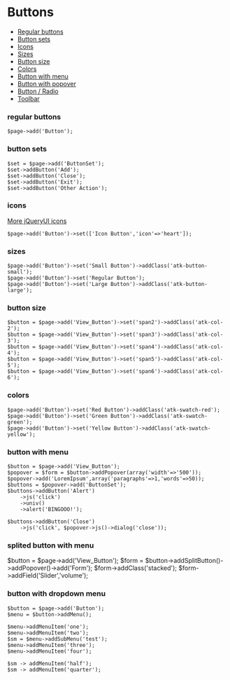 # Buttons

* [Regular buttons](#regular-buttons)
* [Button sets](#button-sets)
* [Icons](#icons)
* [Sizes](#sizes)
* [Button size](#button-size)
* [Colors](#colors)
* [Button with menu](#button-with-menu)
* [Button with popover](#button-with-popover)
* [Button / Radio](#button-radio)
* [Toolbar](#toolbar)

### <a id="regular-buttons"></a>regular buttons

    $page->add('Button');

### <a id="button-sets"></a>button sets

    $set = $page->add('ButtonSet');
    $set->addButton('Add');
    $set->addButton('Close');
    $set->addButton('Exit');
    $set->addButton('Other Action');

### <a id="icons"></a>icons

<a href="http://jquery-ui.googlecode.com/svn/tags/1.6rc5/tests/static/icons.html" target="_blank">More jQueryUI icons</a>

    $page->add('Button')->set(['Icon Button','icon'=>'heart']);

### <a id="sizes"></a>sizes

    $page->add('Button')->set('Small Button')->addClass('atk-button-small');
    $page->add('Button')->set('Regular Button');
    $page->add('Button')->set('Large Button')->addClass('atk-button-large');

### <a id="button-size"></a>button size

    $button = $page->add('View_Button')->set('span2')->addClass('atk-col-2');
    $button = $page->add('View_Button')->set('span3')->addClass('atk-col-3');
    $button = $page->add('View_Button')->set('span4')->addClass('atk-col-4');
    $button = $page->add('View_Button')->set('span5')->addClass('atk-col-5');
    $button = $page->add('View_Button')->set('span6')->addClass('atk-col-6');

### <a id="colors"></a>colors

    $page->add('Button')->set('Red Button')->addClass('atk-swatch-red');
    $page->add('Button')->set('Green Button')->addClass('atk-swatch-green');
    $page->add('Button')->set('Yellow Button')->addClass('atk-swatch-yellow');

### <a id="button-with-menu"></a>button with menu

    $button = $page->add('View_Button');
    $popover = $form = $button->addPopover(array('width'=>'500'));
    $popover->add('LoremIpsum',array('paragraphs'=>1,'words'=>50));
    $buttons = $popover->add('ButtonSet');
    $buttons->addButton('Alert')
        ->js('click')
        ->univ()
        ->alert('BINGOOO!');

    $buttons->addButton('Close')
        ->js('click', $popover->js()->dialog('close'));

### splited button with menu

$button = $page->add('View_Button');
$form = $button->addSplitButton()->addPopover()->add('Form');
$form->addClass('stacked');
$form->addField('Slider','volume');

### button with dropdown menu

    $button = $page->add('Button');
    $menu = $button->addMenu();

    $menu->addMenuItem('one');
    $menu->addMenuItem('two');
    $sm = $menu->addSubMenu('test');
    $menu->addMenuItem('three');
    $menu->addMenuItem('four');

    $sm -> addMenuItem('half');
    $sm -> addMenuItem('quarter');




